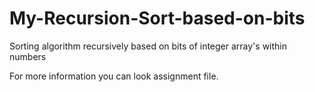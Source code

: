 # My-Recursion-Sort-based-on-bits
Sorting algorithm recursively based on bits of integer array's within numbers

For more information you can look assignment file.


